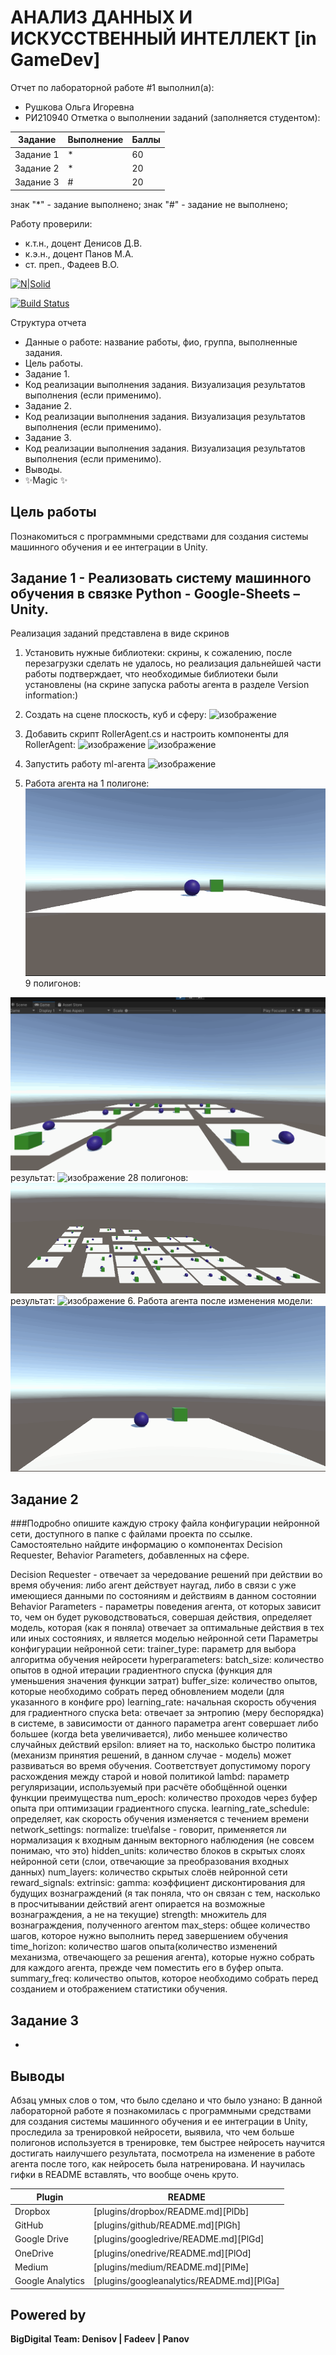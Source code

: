 # АНАЛИЗ ДАННЫХ И ИСКУССТВЕННЫЙ ИНТЕЛЛЕКТ [in GameDev]
Отчет по лабораторной работе #1 выполнил(а):
- Рушкова Ольга Игоревна
- РИ210940
Отметка о выполнении заданий (заполняется студентом):

| Задание | Выполнение | Баллы |
| ------ | ------ | ------ |
| Задание 1 | * | 60 |
| Задание 2 | * | 20 |
| Задание 3 | # | 20 |

знак "*" - задание выполнено; знак "#" - задание не выполнено;

Работу проверили:
- к.т.н., доцент Денисов Д.В.
- к.э.н., доцент Панов М.А.
- ст. преп., Фадеев В.О.

[![N|Solid](https://cldup.com/dTxpPi9lDf.thumb.png)](https://nodesource.com/products/nsolid)

[![Build Status](https://travis-ci.org/joemccann/dillinger.svg?branch=master)](https://travis-ci.org/joemccann/dillinger)

Структура отчета

- Данные о работе: название работы, фио, группа, выполненные задания.
- Цель работы.
- Задание 1.
- Код реализации выполнения задания. Визуализация результатов выполнения (если применимо).
- Задание 2.
- Код реализации выполнения задания. Визуализация результатов выполнения (если применимо).
- Задание 3.
- Код реализации выполнения задания. Визуализация результатов выполнения (если применимо).
- Выводы.
- ✨Magic ✨

## Цель работы
Познакомиться с программными средствами для создания системы машинного обучения и ее интеграции в Unity.

## Задание 1 - Реализовать систему машинного обучения в связке Python - Google-Sheets – Unity.

Реализация заданий представлена в виде скринов
1. Установить нужные библиотеки: скрины, к сожалению, после перезагрузки сделать не удалось, но реализация дальнейшей части работы подтверждает, что необходимые библиотеки были установлены (на скрине запуска работы агента в разделе  Version information:)

2. Создать на сцене плоскость, куб и сферу:
![изображение](https://user-images.githubusercontent.com/98802409/198323924-83a1c293-b916-40d3-acd4-0cbce74c96e4.png)
3. Добавить скрипт RollerAgent.cs и настроить компоненты для RollerAgent:
![изображение](https://user-images.githubusercontent.com/98802409/198324194-0e7426eb-57b9-47ff-9303-eafb0b554aff.png)
![изображение](https://user-images.githubusercontent.com/98802409/198324284-85fa6b84-d376-47fb-8ead-22d9e17fe687.png)

4. Запустить работу ml-агента
![изображение](https://user-images.githubusercontent.com/98802409/200939505-afdc5bec-c253-420d-9e6e-1da9f0126057.png)
5. Работа агента на 1 полигоне:
![image](https://github.com/SomEnaMeforme/DA-in-GameDev-lab1/blob/task_3/%D0%B4%D0%BB%D1%8F%20%D0%BB%D0%B0%D0%B1%D1%8B%20-1.gif)
9 полигонов:

![image](https://github.com/SomEnaMeforme/DA-in-GameDev-lab1/blob/task_3/%D0%B4%D0%BB%D1%8F%20%D0%BB%D0%B0%D0%B1%D1%8B%20-9.gif)
результат:
![изображение](https://user-images.githubusercontent.com/98802409/200949926-f23cad0a-cdb7-4590-85cd-010d4ae445ca.png)
28 полигонов:
![изображение](https://github.com/SomEnaMeforme/DA-in-GameDev-lab1/blob/task_3/%D0%B4%D0%BB%D1%8F%20%D0%BB%D0%B0%D0%B1%D1%8B%20-%2028.gif)
результат:
![изображение](https://user-images.githubusercontent.com/98802409/200953043-2dddfe57-19fa-4c0f-9a81-f85d13db73ed.png)
6. Работа агента после изменения модели: 
![изображение](https://github.com/SomEnaMeforme/DA-in-GameDev-lab1/blob/task_3/%D0%B4%D0%BB%D1%8F%20%D0%BB%D0%B0%D0%B1%D1%8B%20-1.2.gif)




## Задание 2
###Подробно опишите каждую строку файла конфигурации нейронной сети, доступного в папке с файлами проекта по ссылке. Самостоятельно найдите информацию о компонентах Decision Requester, Behavior Parameters, добавленных на сфере.

Decision Requester - отвечает за чередование решений при действии во время обучения: либо агент действует наугад, либо в связи с уже имеющиеся данными по состояниям и действиям в данном состоянии
Behavior Parameters - параметры поведения агента, от которых зависит то, чем он будет руководствоваться, совершая действия, определяет модель, которая (как я поняла) отвечает за оптимальные действия в тех или иных состояниях, и является моделью нейронной сети
Параметры конфигурации нейронной сети: 
trainer_type: параметр для выбора алгоритма обучения нейросети 
hyperparameters:
batch_size: количество опытов в одной итерации градиентного спуска (функция для уменьшения значения функции затрат)
buffer_size: количество опытов, которые необходимо собрать перед обновлением модели (для указанного в конфиге ppo)
learning_rate: начальная скорость обучения для градиентного спуска 
beta: отвечает за энтропию (меру беспорядка) в системе, в зависимости от данного параметра агент совершает либо большее (когда beta увеличивается), либо меньшее количество случайных действий
epsilon: влияет на то, насколько быстро политика (механизм принятия решений, в данном случае - модель) может развиваться во время обучения. Соответствует допустимому порогу расхождения между старой и новой политикой
lambd: параметр регуляризации, используемый при расчёте обобщённой оценки функции преимущества 
num_epoch: количество проходов через буфер опыта при оптимизации градиентного спуска.
learning_rate_schedule: определяет, как скорость обучения изменяется с течением времени
network_settings:
normalize: true\false - говорит, применяется ли нормализация к входным данным векторного наблюдения (не совсем понимаю, что это)
hidden_units: количество блоков в скрытых слоях нейронной сети (слои, отвечающие за преобразования входных данных) 
num_layers: количество скрытых слоёв нейронной сети 
reward_signals:
extrinsic:
gamma: коэффициент дисконтирования для будущих вознаграждений (я так поняла, что он связан с тем, насколько в просчитывании действий агент опирается на возможные вознаграждения, а не на текущие)
strength: множитель для вознаграждения, полученного агентом
max_steps: общее количество шагов, которое нужно выполнить перед завершением обучения
time_horizon: количество шагов опыта(количество изменений механизма, отвечающего за решения агента), которые нужно собрать для каждого агента, прежде чем поместить его в буфер опыта.
summary_freq: количество опытов, которое необходимо собрать перед созданием и отображением статистики обучения.

 

## Задание 3
-
## Выводы

Абзац умных слов о том, что было сделано и что было узнано:
В данной лабораторной работе я познакомилась с программными средствами для создания системы машинного обучения и ее интеграции в Unity, проследила за тренировкой нейросети, выявила, что чем больше полигонов используется в тренировке, тем быстрее нейросеть научится достигать наилучшего результата, посмотрела на изменение в работе агента после того, как нейросеть была натренирована. И научилась гифки в README вставлять, что вообще очень круто.


| Plugin | README |
| ------ | ------ |
| Dropbox | [plugins/dropbox/README.md][PlDb] |
| GitHub | [plugins/github/README.md][PlGh] |
| Google Drive | [plugins/googledrive/README.md][PlGd] |
| OneDrive | [plugins/onedrive/README.md][PlOd] |
| Medium | [plugins/medium/README.md][PlMe] |
| Google Analytics | [plugins/googleanalytics/README.md][PlGa] |

## Powered by

**BigDigital Team: Denisov | Fadeev | Panov**
